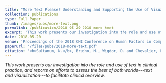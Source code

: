 ```yaml
---
title: "More Text Please! Understanding and Supporting the Use of Visualization for Clinical Text Overview"
collection: publications
type: Full Paper
thumb: /images/pubs/more-text.png
permalink: /publication/2018-05-20-2018-more-text
excerpt: 'This work presents our investigation into the role and use of text in clinical practice, and reports on efforts to assess the best of both worlds---text and visualization---to facilitate clinical overview.'
date: 2018-05-20
venue: 'Proceedings of the 2018 CHI Conference on Human Factors in Computing Systems (CHI&apos;18)'
paperurl: '/files/pubs/2018-more-text.pdf'
citation: '<b>Sultanum, N.</b>, Brudno, M., Wigdor, D. and Chevalier, F., 2018, April. <b>More Text Please! Understanding and Supporting the Use of Visualization for Clinical Text Overview</b>. In <i>Proceedings of the 2018 CHI Conference on Human Factors in Computing Systems</i> (p. 422). ACM.'
---
```

_This work presents our investigation into the role and use of text in clinical practice, and reports on efforts to assess the best of both worlds---text and visualization---to facilitate clinical overview._